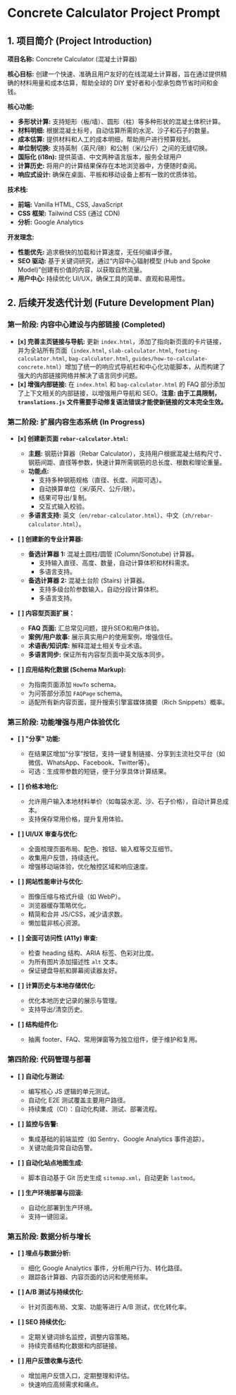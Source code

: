 # Concrete Calculator Project Prompt

## 1. 项目简介 (Project Introduction)

**项目名称:** Concrete Calculator (混凝土计算器)

**核心目标:** 创建一个快速、准确且用户友好的在线混凝土计算器，旨在通过提供精确的材料用量和成本估算，帮助全球的 DIY 爱好者和小型承包商节省时间和金钱。

**核心功能:**
- **多形状计算:** 支持矩形（板/墙）、圆形（柱）等多种形状的混凝土体积计算。
- **材料明细:** 根据混凝土标号，自动估算所需的水泥、沙子和石子的数量。
- **成本估算:** 提供材料和人工的成本明细，帮助用户进行预算规划。
- **单位制切换:** 支持英制（英尺/磅）和公制（米/公斤）之间的无缝切换。
- **国际化 (i18n):** 提供英语、中文两种语言版本，服务全球用户
- **计算历史:** 将用户的计算结果保存在本地浏览器中，方便随时查阅。
- **响应式设计:** 确保在桌面、平板和移动设备上都有一致的优质体验。

**技术栈:**
- **前端:** Vanilla HTML, CSS, JavaScript
- **CSS 框架:** Tailwind CSS (通过 CDN)
- **分析:** Google Analytics

**开发理念:**
- **性能优先:** 追求极快的加载和计算速度，无任何编译步骤。
- **SEO 驱动:** 基于关键词研究，通过“内容中心辐射模型 (Hub and Spoke Model)”创建有价值的内容，以获取自然流量。
- **用户中心:** 持续优化 UI/UX，确保工具的简单、直观和易用性。

## 2. 后续开发迭代计划 (Future Development Plan)

### 第一阶段: 内容中心建设与内部链接 (Completed)

- **[x] 完善主页链接与导航:** 更新 `index.html`，添加了指向新页面的卡片链接，并为全站所有页面（`index.html`, `slab-calculator.html`, `footing-calculator.html`, `bag-calculator.html`, `guides/how-to-calculate-concrete.html`）增加了统一的响应式导航栏和中心化功能脚本，从而构建了强大的内部链接网络并解决了语言同步问题。
- **[x] 增强内部链接:** 在 `index.html` 和 `bag-calculator.html` 的 FAQ 部分添加了上下文相关的内部链接，以增强用户导航和 SEO。**注意: 由于工具限制，`translations.js` 文件需要手动修复语法错误才能使新链接的文本完全生效。**

### 第二阶段: 扩展内容生态系统 (In Progress)

- **[x] 创建新页面 `rebar-calculator.html`:**
  - **主题:** 钢筋计算器（Rebar Calculator），支持用户根据混凝土结构尺寸、钢筋间距、直径等参数，快速计算所需钢筋的总长度、根数和理论重量。
  - **功能点:**
    - 支持多种钢筋规格（直径、长度、间距可选）。
    - 自动换算单位（米/英尺、公斤/磅）。
    - 结果可导出/复制。
    - 交互式输入校验。
  - **多语言支持:** 英文（`en/rebar-calculator.html`）、中文（`zh/rebar-calculator.html`）。

- **[ ] 创建新的专业计算器:**
  - **备选计算器 1:** 混凝土圆柱/圆管 (Column/Sonotube) 计算器。
    - 支持输入直径、高度、数量，自动计算体积和材料需求。
    - 多语言支持。
  - **备选计算器 2:** 混凝土台阶 (Stairs) 计算器。
    - 支持多级台阶参数输入，自动分段计算体积。
    - 多语言支持。

- **[ ] 内容型页面扩展：**
  - **FAQ 页面:** 汇总常见问题，提升SEO和用户体验。
  - **案例/用户故事:** 展示真实用户的使用案例，增强信任。
  - **术语表/知识库:** 解释混凝土相关专业术语。
  - **多语言同步:** 保证所有内容型页面中英文版本同步。

- **[ ] 应用结构化数据 (Schema Markup):**
  - 为指南页面添加 `HowTo` schema。
  - 为问答部分添加 `FAQPage` schema。
  - 适配所有新内容页面，提升搜索引擎富媒体摘要（Rich Snippets）概率。

### 第三阶段: 功能增强与用户体验优化

- **[ ] "分享" 功能:**
  - 在结果区增加“分享”按钮，支持一键复制链接、分享到主流社交平台（如微信、WhatsApp、Facebook、Twitter等）。
  - 可选：生成带参数的短链，便于分享具体计算结果。

- **[ ] 价格本地化:**
  - 允许用户输入本地材料单价（如每袋水泥、沙、石子价格），自动计算总成本。
  - 支持保存常用价格，提升复用体验。

- **[ ] UI/UX 审查与优化:**
  - 全面梳理页面布局、配色、按钮、输入框等交互细节。
  - 收集用户反馈，持续迭代。
  - 增强移动端体验，优化触控区域和响应速度。

- **[ ] 网站性能审计与优化:**
  - 图像压缩与格式升级（如 WebP）。
  - 浏览器缓存策略优化。
  - 精简和合并 JS/CSS，减少请求数。
  - 懒加载非核心资源。

- **[ ] 全面可访问性 (A11y) 审查:**
  - 检查 heading 结构、ARIA 标签、色彩对比度。
  - 为所有图片添加描述性 `alt` 文本。
  - 保证键盘导航和屏幕阅读器友好。

- **[ ] 计算历史与本地存储优化:**
  - 优化本地历史记录的展示与管理。
  - 支持导出/清空历史。

- **[ ] 结构组件化:**
  - 抽离 footer、FAQ、常用弹窗等为独立组件，便于维护和复用。

### 第四阶段: 代码管理与部署

- **[ ] 自动化与测试:**
  - 编写核心 JS 逻辑的单元测试。
  - 自动化 E2E 测试覆盖主要用户路径。
  - 持续集成（CI）：自动化构建、测试、部署流程。

- **[ ] 监控与告警:**
  - 集成基础的前端监控（如 Sentry、Google Analytics 事件追踪）。
  - 关键功能异常自动告警。

- **[ ] 自动化站点地图生成:**
  - 脚本自动基于 Git 历史生成 `sitemap.xml`，自动更新 `lastmod`。

- **[ ] 生产环境部署与回滚:**
  - 自动化部署到生产环境。
  - 支持一键回滚。

### 第五阶段: 数据分析与增长

- **[ ] 埋点与数据分析:**
  - 细化 Google Analytics 事件，分析用户行为、转化路径。
  - 跟踪各计算器、内容页面的访问和使用频率。

- **[ ] A/B 测试与持续优化:**
  - 针对页面布局、文案、功能等进行 A/B 测试，优化转化率。

- **[ ] SEO 持续优化:**
  - 定期关键词排名监控，调整内容策略。
  - 持续完善结构化数据和内部链接。

- **[ ] 用户反馈收集与迭代:**
  - 增加用户反馈入口，定期整理和评估。
  - 快速响应高频需求和痛点。 
